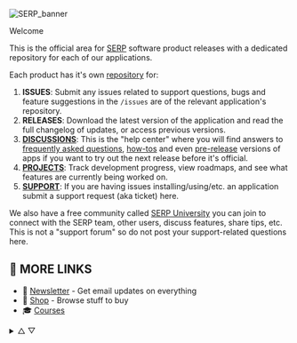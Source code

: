 ![SERP_banner](https://github.com/user-attachments/assets/6da22887-0c34-4e61-aaa7-9624b6319412)

Welcome

This is the official area for [SERP](https://serp.co/) software product releases with a dedicated repository for each of our applications.

Each product has it's own [repository](https://github.com/orgs/serpapps/repositories) for:

1. **ISSUES**: Submit any issues related to support questions, bugs and feature suggestions in the `/issues` are of the relevant application's repository.
2. **RELEASES**: Download the latest version of the application and read the full changelog of updates, or access previous versions.
3. [**DISCUSSIONS**](https://github.com/orgs/serpapps/discussions): This is the "help center" where you will find answers to [frequently asked questions](https://github.com/orgs/serpapps/discussions/categories/faq), [how-tos](https://github.com/orgs/serpapps/discussions/categories/how-tos) and even [pre-release](https://github.com/orgs/serpapps/discussions/categories/pre-release) versions of apps if you want to try out the next release before it's official.
4. [**PROJECTS**](https://github.com/orgs/serpapps/projects): Track development progress, view roadmaps, and see what features are currently being worked on.
5. [**SUPPORT**](https://support.serp.co): If you are having issues installing/using/etc. an application submit a support request (aka ticket) here.

We also have a free community called [SERP University](https://serp.ly/@serp/community) you can join to connect with the SERP team, other users, discuss features, share tips, etc. This is not a "support forum" so do not post your support-related questions here.

## 🔗 MORE LINKS

- 💌 [Newsletter](https://serp.ly/@serp/email) - Get email updates on everything
- 🛒 [Shop](https://serp.ly/@serp/stuff) - Browse stuff to buy
- 🎓 [Courses](https://serp.ly/@serp/courses)


<details>
  <summary>△ ▽</summary>
- [SERP XXX](https://github.com/serpxxx)
  ## 🤖 APPS

- [Loom Video Downloader](https://github.com/serpapps/loom-video-downloader)
- [Skool Video Downloader](https://github.com/serpapps/skool-downloader)
- [Sprout Video Downloader](https://github.com/serpapps/sprout-video-downloader)
- [Tiktok Video Downloader](https://github.com/serpapps/tiktok-video-downloader)
- [Udemy Video Downloader](https://github.com/serpapps/udemy-video-downloader)
- [Vimeo Video Downloader](https://github.com/serpapps/vimeo-video-downloader)
- [Wistia Video Downloader](https://github.com/serpapps/wistia-video-downloader)

</details>
